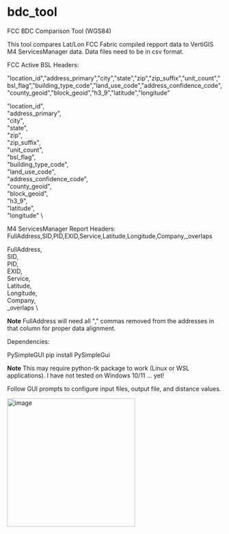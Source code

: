 # bdc_tool
FCC BDC Comparison Tool (WGS84)

This tool compares Lat/Lon FCC Fabric compiled repport data to VertiGIS M4 ServicesManager data.
Data files need to be in csv format.

FCC Active BSL Headers:

"location_id","address_primary","city","state","zip","zip_suffix","unit_count","bsl_flag","building_type_code","land_use_code","address_confidence_code","county_geoid","block_geoid","h3_9","latitude","longitude"

  "location_id", \
  "address_primary", \
  "city", \
  "state", \
  "zip", \
  "zip_suffix", \
  "unit_count", \
  "bsl_flag", \
  "building_type_code", \
  "land_use_code", \
  "address_confidence_code", \
  "county_geoid", \
  "block_geoid", \
  "h3_9", \
  "latitude", \
  "longitude" \


M4 ServicesManager Report Headers:
FullAddress,SID,PID,EXID,Service,Latitude,Longitude,Company,_overlaps

  FullAddress, \
  SID, \
  PID, \
  EXID, \
  Service, \
  Latitude, \
  Longitude, \
  Company, \
  \_overlaps \

**Note** FullAddress will need all "," commas removed from the addresses in that column for proper data alignment.

Dependencies:

PySimpleGUI
  pip install PySimpleGui

**Note**  This may require python-tk package to work (Linux or WSL applications).  I have not tested on Windows 10/11 ... yet!

Follow GUI prompts to configure input files, output file, and distance values.

<img width="299" alt="image" src="https://user-images.githubusercontent.com/19679817/219900039-b235bcb0-a50e-4d9f-baeb-eb9dd86cabb5.png">


